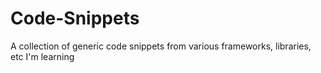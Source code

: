 # Code-Snippets
A collection of generic code snippets from various frameworks, libraries, etc I'm learning
